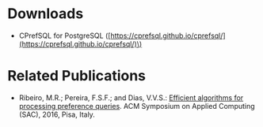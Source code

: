 # Downloads

- CPrefSQL for PostgreSQL
\([https://cprefsql.github.io/cprefsql/](https://cprefsql.github.io/cprefsql/)\)

# Related Publications

- Ribeiro, M.R.; Pereira, F.S.F.; and Dias, V.V.S.: [Efficient algorithms for processing preference queries](https://dl.acm.org/citation.cfm?id=2851659). ACM Symposium on Applied Computing (SAC), 2016, Pisa, Italy.
